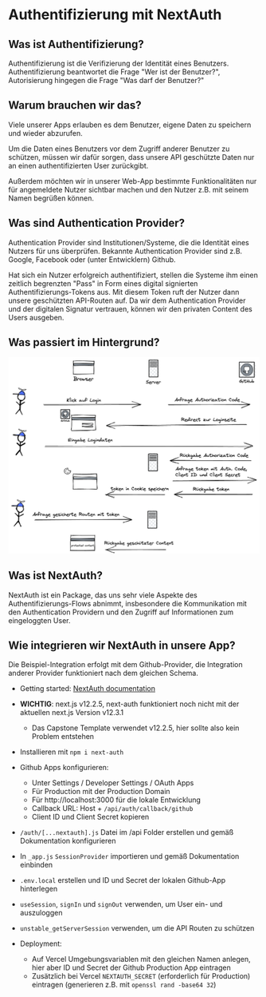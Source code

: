 # Authentifizierung mit NextAuth

## Was ist Authentifizierung?

Authentifizierung ist die Verifizierung der Identität eines Benutzers.
Authentifizierung beantwortet die Frage "Wer ist der Benutzer?", Autorisierung hingegen die Frage "Was darf der Benutzer?"

## Warum brauchen wir das?

Viele unserer Apps erlauben es dem Benutzer, eigene Daten zu speichern und wieder abzurufen.

Um die Daten eines Benutzers vor dem Zugriff anderer Benutzer zu schützen, müssen wir dafür sorgen, dass unsere API geschützte Daten nur an einen authentifizierten User zurückgibt.

Außerdem möchten wir in unserer Web-App bestimmte Funktionalitäten nur für angemeldete Nutzer sichtbar machen und den Nutzer z.B. mit seinem Namen begrüßen können.

## Was sind Authentication Provider?

Authentication Provider sind Institutionen/Systeme, die die Identität eines Nutzers für uns überprüfen.
Bekannte Authentication Provider sind z.B. Google, Facebook oder (unter Entwicklern) Github.

Hat sich ein Nutzer erfolgreich authentifiziert, stellen die Systeme ihm einen zeitlich begrenzten "Pass" in Form eines digital signierten Authentifizierungs-Tokens aus.
Mit diesem Token ruft der Nutzer dann unsere geschützten API-Routen auf. Da wir dem Authentication Provider und der digitalen Signatur vertrauen, können wir den privaten Content des Users ausgeben.

## Was passiert im Hintergrund?

![Auth Flow](auth-flow.png)

## Was ist NextAuth?

NextAuth ist ein Package, das uns sehr viele Aspekte des Authentifizierungs-Flows abnimmt, insbesondere die Kommunikation mit den Authentication Providern und den Zugriff auf Informationen zum eingeloggten User.

## Wie integrieren wir NextAuth in unsere App?

Die Beispiel-Integration erfolgt mit dem Github-Provider, die Integration anderer Provider funktioniert nach dem gleichen Schema.

- Getting started: [NextAuth documentation](https://next-auth.js.org/getting-started/example)
- **WICHTIG**: next.js v12.2.5, next-auth funktioniert noch nicht mit der aktuellen next.js Version v12.3.1
  - Das Capstone Template verwendet v12.2.5, hier sollte also kein Problem entstehen
- Installieren mit `npm i next-auth`
- Github Apps konfigurieren:

  - Unter Settings / Developer Settings / OAuth Apps
  - Für Production mit der Production Domain
  - Für http://localhost:3000 für die lokale Entwicklung
  - Callback URL: Host + `/api/auth/callback/github`
  - Client ID und Client Secret kopieren

- `/auth/[...nextauth].js` Datei im /api Folder erstellen und gemäß Dokumentation konfigurieren
- In `_app.js` `SessionProvider` importieren und gemäß Dokumentation einbinden
- `.env.local` erstellen und ID und Secret der lokalen Github-App hinterlegen
- `useSession`, `signIn` und `signOut` verwenden, um User ein- und auszuloggen
- `unstable_getServerSession` verwenden, um die API Routen zu schützen
- Deployment:
  - Auf Vercel Umgebungsvariablen mit den gleichen Namen anlegen, hier aber ID und Secret der Github Production App eintragen
  - Zusätzlich bei Vercel `NEXTAUTH_SECRET` (erforderlich für Production) eintragen (generieren z.B. mit `openssl rand -base64 32`)
